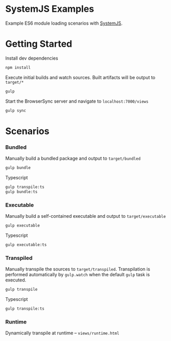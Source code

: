 # SystemJS Examples
Example ES6 module loading scenarios with [SystemJS](https://github.com/systemjs/systemjs).

# Getting Started

Install dev dependencies
```bash
npm install
```

Execute initial builds and watch sources. Built artifacts will be output to `target/*`
```bash
gulp
```

Start the BrowserSync server and navigate to `localhost:7000/views`
```bash
gulp sync
```

# Scenarios

### Bundled
Manually build a bundled package and output to `target/bundled`
```bash
gulp bundle
```
Typescript
```bash
gulp transpile:ts
gulp bundle:ts
```

### Executable
Manually build a self-contained executable and output to `target/executable`
```bash
gulp executable
```
Typescript
```bash
gulp executable:ts
```

### Transpiled
Manually transpile the sources to `target/transpiled`. Transpilation is performed automatically by `gulp.watch` when the default `gulp` task is executed.
```bash
gulp transpile
```
Typescript
```bash
gulp transpile:ts
```

### Runtime
Dynamically transpile at runtime – `views/runtime.html`
